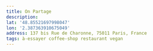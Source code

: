```yaml
---
title: On Partage
description: 
lat: '48.85521697998047'
lon: '2.387363910675049'
address: 137 bis Rue de Charonne, 75011 Paris, France
tags: à-essayer coffee-shop restaurant vegan
---
```

